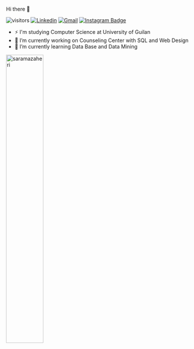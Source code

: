 Hi there 👋

![visitors](https://visitor-badge.laobi.icu/badge?page_id=saramazaheri)
[![Linkedin](https://img.shields.io/badge/-LinkedIn-blue?style=flat&logo=Linkedin&logoColor=white)](https://https://www.linkedin.com/in/sara-mazaheri/)
[![Gmail](https://img.shields.io/badge/-Gmail-c14438?style=flat&logo=Gmail&logoColor=white)](mailto:m.sara.mazaheri@gmail.com)
[![Instagram Badge](https://img.shields.io/badge/-Instagram-purple?logo=instagram&logoColor=white&link=https://www.instagram.com/sara.mazaheri/)](https://www.instagram.com/sara.mazaheri)

- ⚡ I'm studying Computer Science at University of Guilan
- 🔭 I’m currently working on Counseling Center with SQL and Web Design
- 🌱 I’m currently learning Data Base and Data Mining

<div>
  <img width="45%" align="left" src="https://github-readme-stats.vercel.app/api/top-langs?username=saramazaheri&show_icons=true&locale=en&layout=compact" alt="saramazaheri" />
</div>

 
